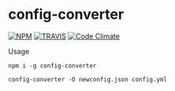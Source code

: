 # config-converter

[![NPM](https://img.shields.io/npm/v/config-converter.svg)](https://nodei.co/npm/config-converter)
[![TRAVIS](https://travis-ci.org/perfilyev/config-converter.svg?branch=master)](https://travis-ci.org/perfilyev/config-converter)
[![Code Climate](https://codeclimate.com/github/perfilyev/config-converter/badges/gpa.svg)](https://codeclimate.com/github/perfilyev/config-converter)  

Usage

```
npm i -g config-converter

config-converter -O newconfig.json config.yml

```
